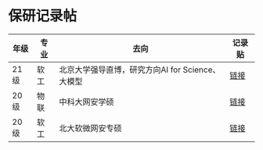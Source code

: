 # 保研记录帖

| 年级  | 专业  | 去向                              | 记录贴                                          |
| --- | --- | ------------------------------- | -------------------------------------------- |
| 21级 | 软工  | 北京大学强导直博，研究方向AI for Science、大模型 | [链接](https://zhuanlan.zhihu.com/p/904260468) |
| 20级 | 物联  | 中科大网安学硕                         | [链接](https://wyqz.top/p/2802848655.html)     |
| 20级 | 软工  | 北大软微网安专硕                        | [链接](https://zhuanlan.zhihu.com/p/672033812) |

